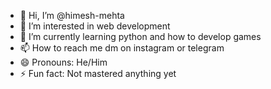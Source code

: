 - 👋 Hi, I’m @himesh-mehta
- 👀 I’m interested in web development
- 🌱 I’m currently learning python and how to develop games
- 📫 How to reach me dm on instagram or telegram
- 😄 Pronouns: He/Him
- ⚡ Fun fact: Not mastered anything yet

<!---
himesh-mehta/himesh-mehta is a ✨ special ✨ repository because its `README.md` (this file) appears on your GitHub profile.
You can click the Preview link to take a look at your changes.
--->
